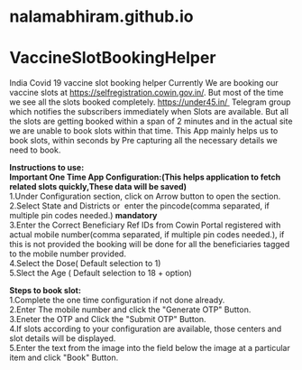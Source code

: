# nalamabhiram.github.io
# VaccineSlotBookingHelper
India Covid 19 vaccine slot booking helper
Currently We are booking our vaccine slots at https://selfregistration.cowin.gov.in/.
But most of the time we see all the slots booked completely.
https://under45.in/  Telegram group which notifies the subscribers immediately when Slots are available.
But all the slots are getting booked within a span of 2 minutes and in the actual site we are unable to book slots within that time.
This App mainly helps us to book slots, within seconds by Pre capturing all the necessary details we need to book.

**Instructions to use:**  
**Important One Time App Configuration:(This helps application to fetch related slots quickly,These data will be saved)**  
1.Under Configuration section, click on Arrow button to open the section.  
2.Select State and Districts or  enter the pincode(comma separated, if multiple pin codes needed.) **mandatory**  
3.Enter the Correct Beneficiary Ref IDs from Cowin Portal registered with actual mobile number(comma separated, if multiple pin codes needed.), if this is not provided the booking will be done for all the beneficiaries tagged to the mobile number provided.  
4.Select the Dose( Default selection to 1)  
5.Slect the Age ( Default selection to 18 + option)  

**Steps to book slot:**  
1.Complete the one time configuration if not done already.  
2.Enter The mobile number and click the "Generate OTP" Button.  
3.Eneter the OTP and Click the "Submit OTP" Button.  
4.If slots according to your configuration are available, those centers and slot details will be displayed.  
5.Enter the text from the image into the field below the image at a particular item and click "Book" Button.  
